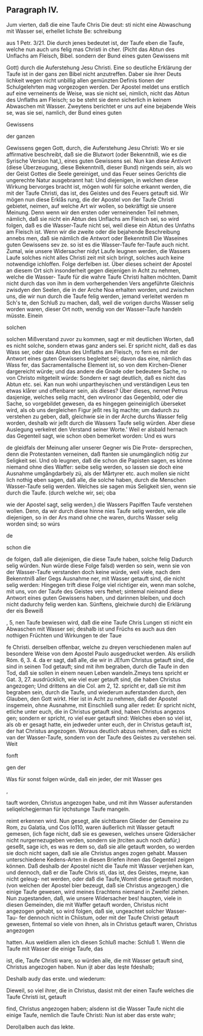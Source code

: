 

<!-- Seite 580 -->
Paragraph IV.
-------------

Jum vierten, daß die eine Taufe Chris Die deut: sti nicht eine Abwaschung mit Wasser sei, erhellet lichste Be: schreibung

aus 1 Petr. 3/21. Die durch jenes bedeutet ist, der Taufe eben die Taufe, welche nun auch uns felig mas Christi in cher. (Picht das Abtun des Unflachs am Fleisch, Bibel. sondern der Bund eines guten Gewissens mit

Gott) durch die Auferstehung Jesu Christi. Eine so deutliche Erklärung der Taufe ist in der gans zen Bibel nicht anzutreffen. Daber sie ihrer Deuts lichkeit wegen nicht unbillig allen gemünzten Definis tionen der Schulgelehrten mag vorgezogen werden. Der Apostel meldet uns erstlich auf eine verneinents de Weise, was sie nicht sei, nimlich, nicht das Abtun des Unflaths am Fleisch; so be steht sie denn sicherlich in keinem Abwaschen mit Wasser. Zweytens berichtet er uns auf eine bejabende Weis se, was sie sei, namlich, der Bund eines guten

Gewissens

der ganzen
<!-- Seite 581 -->
Gewissens gegen Gott, durch, die Auferstehung Jesu Christi: Wo er sie affirmative beschreibt, daß sie die Blutwort (oder Bekenntniß, wie es die Syrische Version hat,), eines guten Gewissens sei. Nun kan diese Antivort (diese Überzeugung, diese Bekenntniß, dieser Bund) nirgends sein, als wo der Geist Gottes die Seele gereiniget, und das Feuer seines Gerichts die ungerechte Natur ausgebrannt hat: Und diejenigen, in welchen diese Wirkung bervorges bracht ist, mögen wohl für solche erkannt werden, die mit der Taufe Christi, das ist, des Geistes und des Feuers getauft sid. Wir mögen nun diese Erklås rung, die der Apostel von der Taufe Christi gebietet, neimen, auf welche Art wir wollen, so bekräftigt sie unsere Meinung. Denn wenn wir den ersten oder verneinenden Teil nehmen, nämlich, daß sie nicht ein Abtun des Unflachs am Fleisch sei, so wird folgen, daß es die Wasser-Taufe nicht sei, weil diese ein Abtun des Unfaths am Fleisch ist. Wenn wir die zweite oder die bejahende Beschreibung annebs men, daß sie nämlich die Antwort oder Bekenntniß Die Waseines guten Gewissens sev ze. so ist es die Wasser-Taufe fer-Taufe auch nicht. Zumal, wie unsere Widersacher nidyt Laufe leugnen werden, die Wassers Laufe solches nicht alles Christi zeit mit sich bringt, solches auch keine notwendige ichloffen. Folge derfelben ist. Über dieses scheint der Apostel an diesem Ort sich insonderheit gegen diejenigen in Acht zu nehmen, welche die Wasser- Taufe für die wahre Taufe Christi halten möchten. Damit nicht durch das von ihm in dem vorhergehenden Vers angeführte Gleichnis zwisdyen den Seelen, die in der Arche Noa erhalten worden, und zwischen uns, die wir nun durch die Taufe felig werden, jemand verleitet werden m Sch's te, den Schluß zu machen, daß, weil die vorigen durchs Wasser selig worden waren, dieser Ort noth, wendig von der Wasser-Taufe handeln müsste. Einein

solchen
<!-- Seite 582 -->

solchen Mißverstand zuvor zu kommen, sagt er mit deutlichen Worten, daß es nicht solche, sondern etwas ganz anders sei. Er spricht nicht, daß es das Wass ser, oder das Abtun des Unflaths am Fleisch, ro fern es mit der Antwort eines guten Gewissens begleitet sei; davon das eine, nämlich das Wass fer, das Sacramentalische Element ist, so von dem Kirchen-Diener dargereicht würde; und das andere die Gnade oder bedeutere Sache, ro von Christo mitgeteilt würde: Sondern er sagt deutlich, daß es nicht das Abtun etc. sei. Kan nun wohi unpartheyischen und verständigen Leus ten etwas klårer und offenbarer sein, als dieses? Über dieses, nennet Petrus dasjenige, welches selig macht, den wvlironor das Gegenbild, oder die Sache, so vorgebildet gewesen, da es hingegen geineiniglich überseket wird, als ob uns dergleichen Figur jeßt res lig machte; um dadurch zu verstehen zu geben, daß, gleichwie sie in der Arche durchs Wasser felig worden, deshalb wir jeßt durch die Wassers Taufe selig würden. Aber diese Auslegung verkelret den Verstand seiner Worte.' Weil er alsbald hernach das Gegenteil sagt, wie schon oben bemerket worden: Und es wurs

de gleidfals der Meinung aller unserer Gegner wis Die Prote- dersprechen, denn die Protestanten verneinen, daß ftanten sie unumgänglich nötig zur Seligkeit sei. Und ob leugnen, daß die schon die Papisten sagen, es könne niemand ohne dies Waffer: seibe selig werden, so lassen sie doch eine Ausnahme umgångdarbely zü, als der Mårtyrer etc. auch mollen sie nicht lich nothig eben sagen, daß alle, die solche haben, durch die Menschen Wasser-Taufe selig werden. Welches sie sagen mús Seligkeit sien, wenn sie durch die Taufe. (durch welche wir, sei; oba

wie der Apostel sagt, selig werden,) die Wassers Papiffen Taufe verstehen wollen. Denn, da wir durch diese hinne nies Taufe selig werden, wie alle diejenigen, so in der Ars mand ohne che waren, durchs Wasser selig worden sind; so wúrs

de

schon die

<!-- Seite 583 -->

de folgen, daß alle diejenigen, die diese Taufe haben, solche felig Dadurch selig würden. Nun würde diese Folge falsd) werden so sein, wenn sie von der Wasser-Taufe verstanden doch keine würde, weil viele, nach dem Bekenntniß aller Gegs Ausnahme ner, mit Wasser getauft sind, die nicht selig werden: Hingegen trift diese Folge viel richtiger ein, wenn man solche, mit uns, von der Taufe des Geistes vers ftehet; sintemal nieinand diese Antwort eines guten Gewissens haben, und darinnen bleiben, und doch nicht dadurchy felig werden kan. Sünftens, gleichwie durch) die Erklärung der eis Beweiß

, 5, nen Taufe bewiesen wird, daß die eine Taufe Chris Lungen sti nicht ein Abwaschen mit Wasser sei; deshalb ist und Früchs es auch aus den nothigen Früchten und Wirkungen te der Taue

fe Christi. derselben offenbar, welche zu dreyen verschiedenen malen auf besondere Weise von dem Apostel Paulo ausgedrucket werden. Als ersilidh Róm. 6, 3. 4. da er sagt, daß alle, die wir in JEfum Christus getauft sind, die sind in seinen Tod getauft; sind mit ihm begraben, durch die Taufe in den Tod, daß sie sollen in einem neuen Leben wandeln.Zmeys tens spricht er Gat. 3, 27. ausdrücklich, wie viel euer getauft sind, die haben Christus angezogen; Und drittens an die Col. am 2, 12. spricht er, daß sie mit ihm begraben sein, durch die Taufe, und wiederum auferstanden durch, den Glauben, den Gott wirkt. Hier ist in Acht zu nehmen, daß der Apostel insgemein, ohne Ausnahme, mit Einschließ sung aller redet: Er spricht nicht, etliche unter euch, die in Christus getauft sind, haben Christus angezos gen; sondern er spricht, ro viel euer getauft sind: Welches eben so viel ist, als ob er gesagt hatte, ein jedweder unter euch, der in Christus getauft ist, der hat Christus angezogen. Woraus deutlich abzus nehmen, daß es nicht van der Wasser-Taufe, sondern von der Taufe des Geistes zu verstehen sei. Weit

fonft



gen der
<!-- Seite 584 -->
Was für sonst folgen würde, daß ein jeder, der mit Wasser ges

,

tauft worden, Christus angezogen habe, und mit ihm Wasser auferstanden seliqelchegjerman für lợchstunge Taufe mangeln.

reimt erkennen wird. Nun gesegt, alle sichtbaren
Glieder der Gemeine zu Rom, zu Galatia, und Cos
lo110, waren äußerlich mit Wasser getauft gemesen,
(ich fage nicht, daß sie es gewesen, welches unsere
Qidersächer nicht nurgernezugeben verden, sondern
sie jtrciten auch noch dafür,) geseßt, sage ich, es was
re dem so, daß sie alle getauft worden, so werden
sie doch nicht sagen, daß sie alle Christus anges
zogen gehabt. Massen unterschiedene Kedens-Arten
in diesen Briefen ihnen das Gegenteil zeigen können.
Daß deshalb der Apostel nicht die Taufe mit Wasser
verjiehen kan, und dennoch, daß er die Taufe Chris
sti, das ist, des Geistes, meyne, kan nicht geleug-
net werden, oder daß die Taufe,Womit diese getauft
morden, (von welchen der Apostel bier bezeugt, daß
sie Christus angezogen,) die einige Taufe gewesen,
wird meines Erachtens niemand in Zweifel ziehen.
Nun zugestanden, daß, wie unsere Widersacher bes!
haupten, viele in diesen Gemeinden, die mit Waffer
getauft worden, Christus nicht angezogen gehabt, so
wird folgen, daß sie, ungeachtet solcher Wasser-Tau-
fer dennoch nicht in Chỉistum, oder mit der Taufe
 Christi getauft gewesen, fintemal so viele von ihnen,
als in Christus getauft waren, Christus angezogen

hatten. Aus weldiem allen ich diesen Schluß mache: Schluß 1. Wenn die Taufe mit Wasser die einige Taufe, das

ist, die, Taufe Christi ware, so würden alle, die mit Wasser getauft sind, Christus angezogen haben. Nun ijt aber das leşte fdeshalb;

Deshalb
 audy das erste. und wiederum:

Dieweil, so viel ihrer, die in Christus, dasist mit der einen Taufe welches die Taufe Christi ist, getauft
<!-- Seite 585 -->

find, Christus angezogen haben; alsdenn ist die
Wasser Taufe nicht die einige Taufe, nemlich die
Taufe Christi:
  Nun ist aber das erste wahr;

  Derol)alben auch das lekte.
